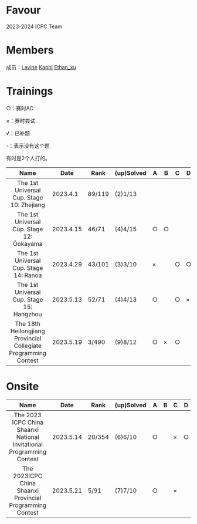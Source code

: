 # Favour

2023-2024 ICPC Team

# Members

成员：[Lavine](https://codeforces.com/profile/Lavine)  [KaphI](https://codeforces.com/profile/KaphI) [Ethan_xu](https://codeforces.com/profile/Ethan_xu)


# Trainings

○：赛时AC

×：赛时尝试

√：已补题

-：表示没有这个题

有时是2个人打的。

|                             Name                             | Date      | Rank   | (up)Solved | A    | B    | C    | D    | E    | F    | G    | H    | I    | J    | K    | L    | M    | N    | O    |
| :----------------------------------------------------------: | --------- | ------ | ---------- | ---- | ---- | ---- | ---- | ---- | ---- | ---- | ---- | ---- | ---- | ---- | ---- | ---- | ---- | ---- |
|          The 1st Universal Cup. Stage 10: Zhejiang           | 2023.4.1  | 89/119 | (2)1/13    |      |      |      |      |      | ○    |      | √    |      |      |      |      |      | -    | -    |
|          The 1st Universal Cup. Stage 12: Ōokayama           | 2023.4.15 | 46/71  | (4)4/15    | ○    | ○    |      |      | ○    |      |      |      |      |      |      |      |      | ○    |      |
|            The 1st Universal Cup. Stage 14: Ranoa            | 2023.4.29 | 43/101 | (3)3/10    | ×    |      | ○    | ○    | ○    |      |      |      |      |      | -    | -    | -    | -    | -    |
|          The 1st Universal Cup. Stage 15: Hangzhou           | 2023.5.13 | 52/71  | (4)4/13    | ○    |      | ○    | ×    | ○    | ×    |      | ○    |      |      |      |      |      | -    | -    |
| The 18th Heilongjiang Provincial Collegiate Programming Contest | 2023.5.19 | 3/490  | (9)8/12    | ○    | ×    | ○    |      | ○    | ○    | ○    |      | ○    | ○    | ○    |      | -    | -    | -    |



# Onsite

|                             Name                             | Date      | Rank   | (up)Solved | A    | B    | C    | D    | E    | F    | G    | H    | I    | J    | K    | L    | M    |
| :----------------------------------------------------------: | --------- | ------ | ---------- | ---- | ---- | ---- | ---- | ---- | ---- | ---- | ---- | ---- | ---- | ---- | ---- | ---- |
| The 2023 ICPC China Shaanxi National Invitational Programming Contest | 2023.5.14 | 20/354 | (6)6/10    | ○    |      | ×    | ○    | ×    |      | ○    | ○    | ○    | ○    | -    | -    | -    |
|  The 2023ICPC China Shaanxi Provincial Programming Contest   | 2023.5.21 | 5/91   | (7)7/10    | ○    |      | ×    |      | ○    | ○    | ○    |      | ○    | ○    | ○    | -    | -    |